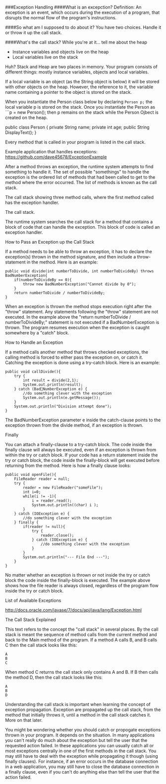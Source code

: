 ###Exception Handling
####What is an excepction?
Definition: An exception is an event, which occurs during the execution of a program, that disrupts the normal flow of the program's instructions.

####So what am I supposed to do about it?
You have two choices. Handle it or throw it up the call stack.

####What's the call stack? While you're at it... tell me about the heap
* Instance variables and objects live on the heap
* Local variables live on the stack

Huh? Stack and Heap are two places in memory. Your program consists of different things: mostly instance variables, objects and local variables.

If a local variable is an object (as the String object is below) it will be stored with other objects on the heap. However, the reference to it, the variable name containing a pointer to the object is stored on the stack. 

When you instantiate the Person class below by declaring ```Person p;``` the local variable p is stored on the stack. Once you instantiate the Person as ```p = new Person(); then p remains on the stack while the Person Ojbect is created on the heap.

public class Person {
    private String name;
    private int age;
    public String DisplayText();
}
        
        
Every method that is called in your program is listed in the call stack. 

Example application that handles exceptions: https://github.com/dave45678/ExceptionExample

 
After a method throws an exception, the runtime system attempts to find something to handle it. The set of possible "somethings" to handle the exception is the ordered list of methods that had been called to get to the method where the error occurred. The list of methods is known as the call stack.

The call stack showing three method calls, where the first method called has the exception handler.

 

The call stack.

The runtime system searches the call stack for a method that contains a block of code that can handle the exception. This block of code is called an exception handler.

How to Pass an Exception up the Call Stack

If a method needs to be able to throw an exception, it has to declare the exception(s) thrown in the method signature, and then include a throw-statement in the method. Here is an example:

    public void divide(int numberToDivide, int numberToDivideBy) throws BadNumberException{
        if(numberToDivideBy == 0){
            throw new BadNumberException("Cannot divide by 0");
        }
        return numberToDivide / numberToDivideBy;
    }
When an exception is thrown the method stops execution right after the "throw" statement. Any statements following the "throw" statement are not executed. In the example above the "return numberToDivide / numberToDivideBy;" statement is not executed if a BadNumberException is thrown. The program resumes execution when the exception is caught somewhere by a "catch" block.

How to Handle an Exception

If a method calls another method that throws checked exceptions, the calling method is forced to either pass the exception on, or catch it. Catching the exception is done using a try-catch block. Here is an example:

    public void callDivide(){
        try {
            int result = divide(2,1);
            System.out.println(result);
        } catch (BadNumberException e) {
            //do something clever with the exception
            System.out.println(e.getMessage());
        }
        System.out.println("Division attempt done");
    }
The BadNumberException parameter e inside the catch-clause points to the exception thrown from the divide method, if an exception is thrown.

 

Finally

You can attach a finally-clause to a try-catch block. The code inside the finally clause will always be executed, even if an exception is thrown from within the try or catch block. If your code has a return statement inside the try or catch block, the code inside the finally-block will get executed before returning from the method. Here is how a finally clause looks:

    public void openFile(){
        FileReader reader = null;
        try {
            reader = new FileReader("someFile");
            int i=0;
            while(i != -1){
                i = reader.read();
                System.out.println((char) i );
            }
        } catch (IOException e) {
            //do something clever with the exception
        } finally {
            if(reader != null){
                try {
                    reader.close();
                } catch (IOException e) {
                    //do something clever with the exception
                }
            }
            System.out.println("--- File End ---");
        }
    }
No matter whether an exception is thrown or not inside the try or catch block the code inside the finally-block is executed. The example above shows how the file reader is always closed, regardless of the program flow inside the try or catch block.

List of Available Exceptions

http://docs.oracle.com/javase/7/docs/api/java/lang/Exception.html

 

The Call Stack Explained

This text refers to the concept the "call stack" in several places. By the call stack is meant the sequence of method calls from the current method and back to the Main method of the program. If a method A calls B, and B calls C then the call stack looks like this:

    A
    B
    C
When method C returns the call stack only contains A and B. If B then calls the method D, then the call stack looks like this:

    A
    B
    D
Understanding the call stack is important when learning the concept of exception propagation. Exception are propagated up the call stack, from the method that initially throws it, until a method in the call stack catches it. More on that later.

You might be wondering whether you should catch or propogate exceptions thrown in your program. It depends on the situation. In many applications you can't really do much about the exception but tell the user that the requested action failed. In these applications you can usually catch all or most exceptions centrally in one of the first methods in the call stack. You may still have to deal with the exception while propagating it though (using finally clauses). For instance, if an error occurs in the database connection in a web application, you may still have to close the database connection in a finally clause, even if you can't do anything else than tell the user that the action failed.
